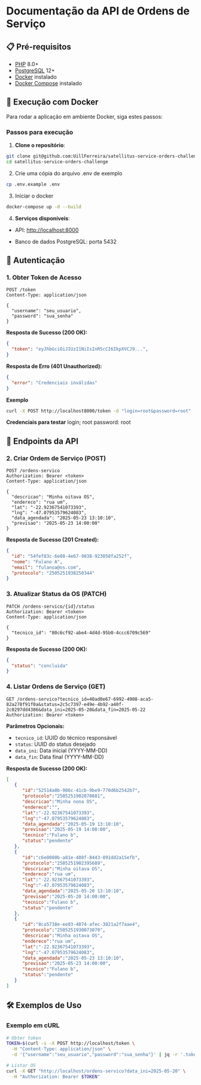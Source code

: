 
# Documentação da API de Ordens de Serviço

## 📋 Pré-requisitos
- [PHP](https://www.php.net/) 8.0+
- [PostgreSQL](https://www.postgresql.org/) 12+
- [Docker](https://docs.docker.com/get-docker/) instalado
-  [Docker Compose](https://docs.docker.com/compose/install/) instalado

## 🐳 Execução com Docker

Para rodar a aplicação em ambiente Docker, siga estes passos:

### Passos para execução

1. **Clone o repositório**:
```bash
git clone git@github.com:UillFerreira/satellitus-service-orders-challenge.git
cd satellitus-service-orders-challenge
```

2. Crie uma cópia do arquivo .env de exemplo
```bash
cp .env.example .env
```
3. Iniciar o docker
```bash
docker-compose up -d --build
```
4.  **Serviços disponíveis**:
    

-   API:  [http://localhost:8000](http://localhost:8000/)
    
-   Banco de dados PostgreSQL: porta 5432
    

## 🔐 Autenticação

### 1. Obter Token de Acesso
```http
POST /token
Content-Type: application/json

{
  "username": "seu_usuario",
  "password": "sua_senha"
}
```

**Resposta de Sucesso (200 OK):**
```json
{
  "token": "eyJhbGciOiJIUzI1NiIsInR5cCI6IkpXVCJ9...",
}
```

**Resposta de Erro (401 Unauthorized):**
```json
{
  "error": "Credenciais inválidas"
}
```
**Exemplo**
```bash
curl -X POST http://localhost8000/token -d "login=root&password=root" -H "Content-Type: application/x-www-form-urlencoded"

```
**Credenciais para testar**
login; root
password: root

## 📡 Endpoints da API

### 2. Criar Ordem de Serviço (POST)
```http
POST /ordens-servico
Authorization: Bearer <token>
Content-Type: application/json

{
  "descricao": "Minha oitava OS",
  "endereco": "rua um",
  "lat": "-22.92367541073393",
  "lng": "-47.07953579624083",
  "data_agendada": "2025-05-23 13:10:10",
  "previsao": "2025-05-23 14:00:00"
}
```

**Resposta de Sucesso (201 Created):**
```json
{
  "id": "54fef83c-6e08-4e67-9838-923058fa252f",
  "nome": "Fulano A",
  "email": "fulanoa@os.com",
  "protocolo": "2505251938250344"
}
```

### 3. Atualizar Status da OS (PATCH)
```http
PATCH /ordens-servico/{id}/status
Authorization: Bearer <token>
Content-Type: application/json

{
  "tecnico_id": "80c6cf92-abe4-4d4d-95b0-4ccc6709c569"
}
```

**Resposta de Sucesso (200 OK):**
```json
{
  "status": "concluida"
}
```

### 4. Listar Ordens de Serviço (GET)
```http
GET /ordens-servico?tecnico_id=40ad0e67-6992-4908-aca5-82a278f91f0a&status=2c5c7397-e49e-4b92-a40f-2c0297dd4386&data_ini=2025-05-20&data_fin=2025-05-22
Authorization: Bearer <token>
```

**Parâmetros Opcionais:**
- `tecnico_id`: UUID do técnico responsável
- `status`: UUID do status desejado
- `data_ini`: Data inicial (YYYY-MM-DD)
- `data_fin`: Data final (YYYY-MM-DD)

**Resposta de Sucesso (200 OK):**
```json
[
   {
      "id":"52514a0b-986c-41cb-9be9-770d6b2542b7",
      "protocolo":"2505251902070881",
      "descricao":"Minha nona OS",
      "endereco":"",
      "lat":"-22.92367541073393",
      "lng":"-47.07953579624083",
      "data_agendada":"2025-05-19 13:10:10",
      "previsao":"2025-05-19 14:00:00",
      "tecnico":"Fulano b",
      "status":"pendente"
   },
   {
      "id":"c6e0080b-a81e-488f-8443-891dd2a15efb",
      "protocolo":"2505251902395689",
      "descricao":"Minha oitava OS",
      "endereco":"rua um",
      "lat":"-22.92367541073393",
      "lng":"-47.07953579624083",
      "data_agendada":"2025-05-20 13:10:10",
      "previsao":"2025-05-20 14:00:00",
      "tecnico":"Fulano b",
      "status":"pendente"
   },
   {
      "id":"8ca5738e-ee03-4074-afec-3821a2f7aae4",
      "protocolo":"2505251930073070",
      "descricao":"Minha oitava OS",
      "endereco":"rua um",
      "lat":"-22.92367541073393",
      "lng":"-47.07953579624083",
      "data_agendada":"2025-05-23 13:10:10",
      "previsao":"2025-05-23 14:00:00",
      "tecnico":"Fulano b",
      "status":"pendente"
   }
]
```

## 🛠 Exemplos de Uso


### Exemplo em cURL
```bash
# Obter token
TOKEN=$(curl -s -X POST http://localhost/token \
  -H "Content-Type: application/json" \
  -d '{"username":"seu_usuario","password":"sua_senha"}' | jq -r '.token')

# Listar OS
curl -X GET "http://localhost/ordens-servico?data_ini=2025-05-20" \
  -H "Authorization: Bearer $TOKEN"
```
